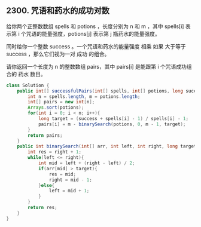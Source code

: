 ## 2300. 咒语和药水的成功对数
给你两个正整数数组 spells 和 potions ，长度分别为 n 和 m ，其中 spells[i] 表示第 i 个咒语的能量强度，potions[j] 表示第 j 瓶药水的能量强度。

同时给你一个整数 success 。一个咒语和药水的能量强度 相乘 如果 大于等于 success ，那么它们视为一对 成功 的组合。

请你返回一个长度为 n 的整数数组 pairs，其中 pairs[i] 是能跟第 i 个咒语成功组合的 药水 数目。

```java
class Solution {
    public int[] successfulPairs(int[] spells, int[] potions, long success) {
        int n = spells.length, m = potions.length;
        int[] pairs = new int[n];
        Arrays.sort(potions);
        for(int i = 0; i < n; i++){
            long target = (success + spells[i] - 1) / spells[i] - 1;
            pairs[i] = m - binarySearch(potions, 0, m - 1, target);
        }
        return pairs;
    }
    public int binarySearch(int[] arr, int left, int right, long target){
        int res = right + 1;
        while(left <= right){
            int mid = left + (right - left) / 2;
            if(arr[mid] > target){
                res = mid;
                right = mid - 1;
            }else{
                left = mid + 1;
            }
        }
        return res;
    }
}
```

